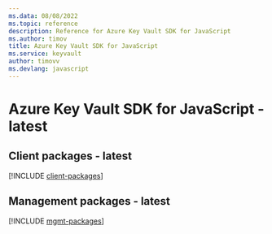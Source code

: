 ```yaml
---
ms.data: 08/08/2022
ms.topic: reference
description: Reference for Azure Key Vault SDK for JavaScript
ms.author: timov
title: Azure Key Vault SDK for JavaScript
ms.service: keyvault
author: timovv
ms.devlang: javascript
---
```

# Azure Key Vault SDK for JavaScript - latest

## Client packages - latest
[!INCLUDE [client-packages](key-vault-client-index.md)]
## Management packages - latest
[!INCLUDE [mgmt-packages](key-vault-mgmt-index.md)]